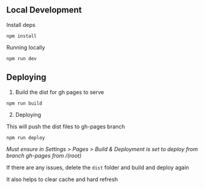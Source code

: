 ## Local Development

Install deps

`npm install`

Running locally

`npm run dev`

## Deploying

1. Build the dist for gh pages to serve

`npm run build` 

2. Deploying

This will push the dist files to gh-pages branch

`npm run deploy`

_Must ensure in Settings > Pages > Build & Deployment is set to deploy from branch gh-pages from /(root)_

If there are any issues, delete the `dist` folder and build and deploy again

It also helps to clear cache and hard refresh